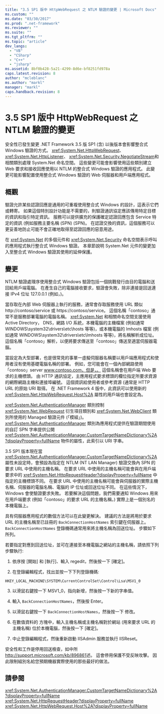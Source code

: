 ```yaml
---
title: "3.5 SP1 版中 HttpWebRequest 之 NTLM 驗證的變更 | Microsoft Docs"
ms.custom: ""
ms.date: "03/30/2017"
ms.prod: ".net-framework"
ms.reviewer: ""
ms.suite: ""
ms.tgt_pltfrm: ""
ms.topic: "article"
dev_langs: 
  - "VB"
  - "CSharp"
  - "C++"
  - "jsharp"
ms.assetid: 8bf0b428-5a21-4299-8d6e-bf8251fd978a
caps.latest.revision: 8
author: "mcleblanc"
ms.author: "markl"
manager: "markl"
caps.handback.revision: 8
---
```

# 3.5 SP1 版中 HttpWebRequest 之 NTLM 驗證的變更
安全性已發生變更 .NET Framework 3.5 版 SP1 \(含\) 以後版本會影響整合式 Windows 驗證的方式。 <xref:System.Net.HttpWebRequest>、 <xref:System.Net.HttpListener>、 <xref:System.Net.Security.NegotiateStream>和相關類別處理 System.Net 命名空間。  這些變更可能會影響使用這些類別建立 Web 要求和接收回應使用以 NTLM 的整合式 Windows 驗證的應用程式。  此變更可能影響配置使用整合式 Windows 驗證的 Web 伺服器和用戶端應用程式。  
  
## 概觀  
 驗證允許某些認證回應是通用的可重複使用整合式 Windows 的設計，這表示它們或轉寄。  如果這個特別設計功能是不需要的，則驗證通訊協定應該傳用特定目標的資訊和指引特定資訊。  服務可以提供擴充的保護確定認證回應包含 Service 特定的資訊 \(例如服務主要名稱 \(SPN\) \(SPN\)。  在認證交換的資訊，這個服務可以更妥善地防止可能不會正確地取得至認證回應的惡意用途。  
  
 在 <xref:System.Net> 的多個元件和 <xref:System.Net.Security> 命名空間表示呼叫的應用程式執行整合式 Windows 驗證。  本章節說明 System.Net 元件的變更加入至整合式 Windows 驗證其使用的延伸保護。  
  
## 變更  
 NTLM 驗證處理序使用整合式 Windows 驗證包括一個挑戰發行由目的電腦和送回給用戶端電腦。  在產生自己的電腦接收要求，驗證會失敗，除非連接是回送連接 IPv4 位址 127.0.0.1 \(例如，\)。  
  
 當存取在內部 Web 伺服器上執行的服務，通常會存取服務使用 URL 類似 http:\/\/contoso\/service 或 https:\/\/contoso\/service。  這個名稱「contoso」通常不是服務部署電腦的電腦名稱。  <xref:System.Net> 和相關命名空間支援使用 Active Directory， DNS，網路 I\/O 系統，本機電腦的主機檔案 \(例如通常 WINDOWS\\system32\\drivers\\etc\\hosts 等等\)，或本機電腦的 lmhosts 檔案 \(例如通常 WINDOWS\\system32\\drivers\\etc\\lmhosts 等等\)，將名稱解析成位址。  這個名稱「contoso」解析，以便將要求傳送至「contoso」傳送至適當伺服器電腦。  
  
 當設定為大型部署，也是很常見的事單一虛擬伺服器名稱要以用戶端應用程式和使用者沒有使用基礎電腦名稱的部署。  例如，您可能會在一個內部網路使用「contoso」server www.contoso.com，但是，。  這個名稱會在用戶端 Web 要求的主機標頭。  由 HTTP 通訊協定，主應用程式要求標頭的欄位指定所要求資源的網際網路主機和連接埠編號。  這個資訊給使用者或參考資源 \(通常是 HTTP URL 的原始 URI 取得。  在 .NET Framework 4 版中，此資訊可以使用新的 <xref:System.Net.HttpWebRequest.Host%2A> 屬性的用戶端也會設定為。  
  
 <xref:System.Net.AuthenticationManager> 類別控制 <xref:System.Net.WebRequest> 衍生項目類別和 <xref:System.Net.WebClient> 類別所使用的 Managed 驗證元件 \(「模組」\)。  <xref:System.Net.AuthenticationManager> 類別為應用程式提供在驗證期間使用的自訂 SPN 字串提供公開 <xref:System.Net.AuthenticationManager.CustomTargetNameDictionary%2A?displayProperty=fullName> 物件的屬性，此索引以 URI 字串。  
  
 3.5 SP1 版本現在當 <xref:System.Net.AuthenticationManager.CustomTargetNameDictionary%2A> 屬性未設定時，會預設為指定在 NTLM \(NT LAN Manager\) 驗證交換內 SPN 的要求 URL 中使用的主機名稱。  在要求 URL 中使用的主機名稱可能會與在用戶端要求中的 <xref:System.Net.HttpRequestHeader?displayProperty=fullName> 中指定的主機標頭不同。  在要求 URL 中使用的主機名稱可能會與伺服器的實際主機名稱、伺服器的電腦名稱、電腦的 IP 位址或回送位址不同。  在這些情況下，Windows 會使驗證要求失敗。  若要解決這個問題，我們需要通知 Windows 用來在用戶端要求 \(例如「contoso」的要求 URL 的主機名稱，\) 實際上是一個別名的本機電腦上。  
  
 具有伺服器應用程式的數個方法可以在此變更解決。  建議的方法是將用於要求 URL 的主機名稱至已註冊的 `BackConnectionHostNames` 索引鍵在伺服器上。  `BackConnectionHostNames` 登錄機碼通常用來將主機名稱為回送位址。  步驟如下所列。  
  
 若要指定對應到回送位址，並可在連接至本機電腦之網站的主機名稱，請依照下列步驟執行:  
  
 1.  依序按 \[開始\] 和 \[執行\]、輸入 regedit，然後按一下 \[確定\]。  
  
 2.  在登錄編輯程式，找出並按一下下列登錄機碼:  
  
 `HKEY_LOCAL_MACHINE\SYSTEM\CurrentControlSet\Control\Lsa\MSV1_0`  
  
 3.  以滑鼠右鍵按一下 MSV1\_0，指向新增，然後按一下新的字串值。  
  
 4.  輸入 `BackConnectionHostNames`，然後按 Enter。  
  
 5.  以滑鼠右鍵按一下 `BackConnectionHostNames`，然後按一下 修改。  
  
 6.  在數值資料的 方塊中，輸入主機名稱或主機名稱對於網站 \(用來要求 URL 的主機名稱\) 位於本機電腦，然後按一下 \[確定\]。  
  
 7.  中止登錄編輯程式，然後重新啟動 IISAdmin 服務並執行 IISReset。  
  
 安全性和工作是停用回送檢查，如中所 [http:\/\/support.microsoft.com\/kb\/896861](http://go.microsoft.com/fwlink/?LinkID=179657)述。  這會停用保護不受反映攻擊。  因此限制組別名給您預期機器實際使用的那些最好的做法。  
  
## 請參閱  
 <xref:System.Net.AuthenticationManager.CustomTargetNameDictionary%2A?displayProperty=fullName>   
 <xref:System.Net.HttpRequestHeader?displayProperty=fullName>   
 <xref:System.Net.HttpWebRequest.Host%2A?displayProperty=fullName>